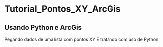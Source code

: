 # Tutorial_Pontos_XY_ArcGis
## Usando Python e ArcGis

Pegando dados de uma lista com pontos XY
E tratando com uso de Python 
